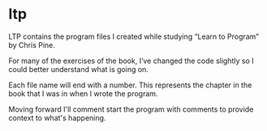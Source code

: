 # ltp
LTP contains the program files I created while studying “Learn to Program” by Chris Pine. 

For many of the exercises of the book, I’ve changed the code slightly so I could better understand what is going on. 

Each file name will end with a number. This represents the chapter in the book that I was in when I wrote the program.

Moving forward I'll comment start the program with comments to provide context to what's happening.
